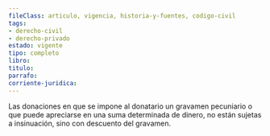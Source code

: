 ```yaml
---
fileClass: articulo, vigencia, historia-y-fuentes, codigo-civil
tags:
- derecho-civil
- derecho-privado
estado: vigente
tipo: completo
libro:
titulo:
parrafo:
corriente-juridica:
---
```

Las donaciones en que se impone al donatario un gravamen pecuniario o que puede apreciarse en una suma determinada de dinero, no están sujetas a insinuación, sino con descuento del gravamen.